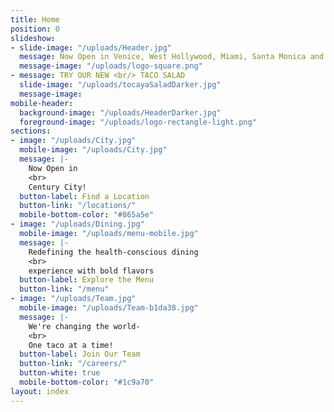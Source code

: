 ```yaml
---
title: Home
position: 0
slideshow:
- slide-image: "/uploads/Header.jpg"
  message: Now Open in Venice, West Hollywood, Miami, Santa Monica and Playa Vista
  message-image: "/uploads/logo-square.png"
- message: TRY OUR NEW <br/> TACO SALAD
  slide-image: "/uploads/tocayaSaladDarker.jpg"
  message-image: 
mobile-header:
  background-image: "/uploads/HeaderDarker.jpg"
  foreground-image: "/uploads/logo-rectangle-light.png"
sections:
- image: "/uploads/City.jpg"
  mobile-image: "/uploads/City.jpg"
  message: |-
    Now Open in
    <br>
    Century City!
  button-label: Find a Location
  button-link: "/locations/"
  mobile-bottom-color: "#865a5e"
- image: "/uploads/Dining.jpg"
  mobile-image: "/uploads/menu-mobile.jpg"
  message: |-
    Redefining the health-conscious dining
    <br>
    experience with bold flavors
  button-label: Explore the Menu
  button-link: "/menu"
- image: "/uploads/Team.jpg"
  mobile-image: "/uploads/Team-b1da38.jpg"
  message: |-
    We're changing the world-
    <br>
    One taco at a time!
  button-label: Join Our Team
  button-link: "/careers/"
  button-white: true
  mobile-bottom-color: "#1c9a70"
layout: index
---
```


